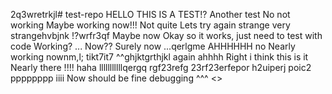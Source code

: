 2q3wretrkjl# test-repo
HELLO THIS IS A TEST!?
Another test
No not working
Maybe working now!!!
Not quite
Lets try again
strange
very strangehvbjnk
!?wrfr3qf
Maybe now
Okay so it works, just need to test with code
Working?
...
Now??
Surely now
...qerlgme
AHHHHHH
no
Nearly working nownm,l; tikt7it7
^^ghjktgrthjkl
again
ahhhh
Right i think this is it
Nearly there
!!!!
haha
lllllllllllqergq rgf23refg 23rf23erfepor h2uiperj poic2
pppppppp
iiii
Now should be fine
debugging
^^^
<>
